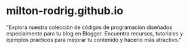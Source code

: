 # milton-rodrig.github.io
"Explora nuestra colección de códigos de programación diseñados especialmente para tu blog en Blogger. Encuentra recursos, tutoriales y ejemplos prácticos para mejorar tu contenido y hacerlo más atractivo."
